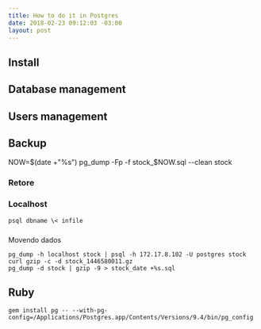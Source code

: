 ```yaml
---
title: How to do it in Postgres
date: 2018-02-23 09:12:03 -03:00
layout: post
---
```


## Install 

## Database management 

## Users management

## Backup

NOW=$(date +"%s") pg_dump -Fp -f stock_$NOW.sql --clean stock

### Retore

### Localhost

```
psql dbname \< infile
```
### 

Movendo dados

```
pg_dump -h localhost stock | psql -h 172.17.8.102 -U postgres stock
curl gzip -c -d stock_1446580011.gz
pg_dump -d stock | gzip -9 > stock_date +%s.sql
```
## Ruby

```
gem install pg -- --with-pg-config=/Applications/Postgres.app/Contents/Versions/9.4/bin/pg_config
```
